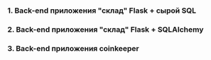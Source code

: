 ### 1.  Back-end приложения "склад" Flask + сырой SQL
### 2.  Back-end приложения "склад" Flask + SQLAlchemy
### 3.  Back-end приложения coinkeeper